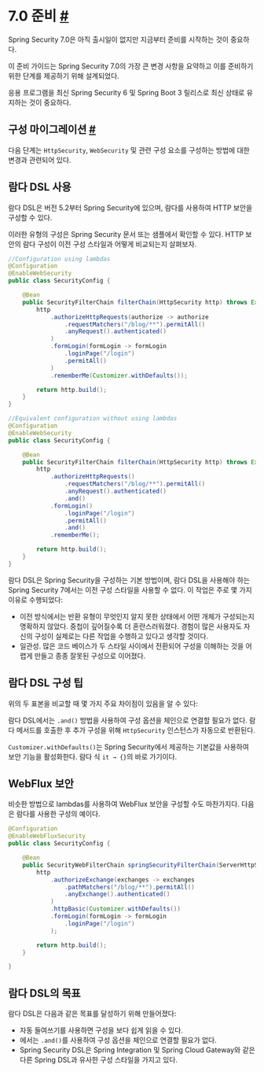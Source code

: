 # 7.0 준비 [#](https://docs.spring.io/spring-security/reference/migration-7/index.html)

Spring Security 7.0은 아직 출시일이 없지만 지금부터 준비를 시작하는 것이 중요하다.

이 준비 가이드는 Spring Security 7.0의 가장 큰 변경 사항을 요약하고 이를 준비하기 위한 단계를
제공하기 위해 설계되었다.

응용 프로그램을 최신 Spring Security 6 및 Spring Boot 3 릴리스로 최신 상태로 유지하는 것이
중요하다.

## 구성 마이그레이션 [#](https://docs.spring.io/spring-security/reference/migration-7/configuration.html)

다음 단계는 `HttpSecurity`, `WebSecurity` 및 관련 구성 요소를 구성하는 방법에 대한 변경과
관련되어 있다.

## 람다 DSL 사용

람다 DSL은 버전 5.2부터 Spring Security에 있으며, 람다를 사용하여 HTTP 보안을 구성할 수 있다.

이러한 유형의 구성은 Spring Security 문서 또는 샘플에서 확인할 수 있다. HTTP 보안의 람다 구성이
이전 구성 스타일과 어떻게 비교되는지 살펴보자.

```java
//Configuration using lambdas
@Configuration
@EnableWebSecurity
public class SecurityConfig {

    @Bean
    public SecurityFilterChain filterChain(HttpSecurity http) throws Exception {
        http
            .authorizeHttpRequests(authorize -> authorize
                .requestMatchers("/blog/**").permitAll()
                .anyRequest().authenticated()
            )
            .formLogin(formLogin -> formLogin
                .loginPage("/login")
                .permitAll()
            )
            .rememberMe(Customizer.withDefaults());

        return http.build();
    }
}
```

```java
//Equivalent configuration without using lambdas
@Configuration
@EnableWebSecurity
public class SecurityConfig {

    @Bean
    public SecurityFilterChain filterChain(HttpSecurity http) throws Exception {
        http
            .authorizeHttpRequests()
                .requestMatchers("/blog/**").permitAll()
                .anyRequest().authenticated()
                .and()
            .formLogin()
                .loginPage("/login")
                .permitAll()
                .and()
            .rememberMe();

        return http.build();
    }
}
```

람다 DSL은 Spring Security을 구성하는 기본 방법이며, 람다 DSL을 사용해야 하는 Spring Security
7에서는 이전 구성 스타일을 사용할 수 없다. 이 작업은 주로 몇 가지 이유로 수행되었다:

- 이전 방식에서는 반환 유형이 무엇인지 알지 못한 상태에서 어떤 개체가 구성되는지 명확하지 않았다. 중첩이
깊어질수록 더 혼란스러워졌다. 경험이 많은 사용자도 자신의 구성이 실제로는 다른 작업을 수행하고 있다고
생각할 것이다.
- 일관성. 많은 코드 베이스가 두 스타일 사이에서 전환되어 구성을 이해하는 것을 어렵게 만들고 종종 잘못된
구성으로 이어졌다.

## 람다 DSL 구성 팁

위의 두 표본을 비교할 때 몇 가지 주요 차이점이 있음을 알 수 있다:

람다 DSL에서는 `.and()` 방법을 사용하여 구성 옵션을 체인으로 연결할 필요가 없다. 람다 메서드를 호출한
후 추가 구성을 위해 `HttpSecurity` 인스턴스가 자동으로 반환된다.

`Customizer.withDefaults()`는 Spring Security에서 제공하는 기본값을 사용하여 보안 기능을
활성화한다. 람다 식 `it → {}`의 바로 가기이다.

## WebFlux 보안

비슷한 방법으로 lambdas를 사용하여 WebFlux 보안을 구성할 수도 마찬가지다. 다음은 람다를 사용한 구성의
예이다.

```java
@Configuration
@EnableWebFluxSecurity
public class SecurityConfig {

    @Bean
    public SecurityWebFilterChain springSecurityFilterChain(ServerHttpSecurity http) {
        http
            .authorizeExchange(exchanges -> exchanges
                .pathMatchers("/blog/**").permitAll()
                .anyExchange().authenticated()
            )
            .httpBasic(Customizer.withDefaults())
            .formLogin(formLogin -> formLogin
                .loginPage("/login")
            );

        return http.build();
    }

}
```

## 람다 DSL의 목표

람다 DSL은 다음과 같은 목표를 달성하기 위해 만들어졌다:

- 자동 들여쓰기를 사용하면 구성을 보다 쉽게 읽을 수 있다.
- 에서는 `.and()`를 사용하여 구성 옵션을 체인으로 연결할 필요가 없다.
- Spring Security DSL은 Spring Integration 및 Spring Cloud Gateway와 같은 다른
Spring DSL과 유사한 구성 스타일을 가지고 있다.